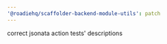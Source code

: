 ```yaml
---
'@roadiehq/scaffolder-backend-module-utils': patch
---
```


correct jsonata action tests' descriptions
